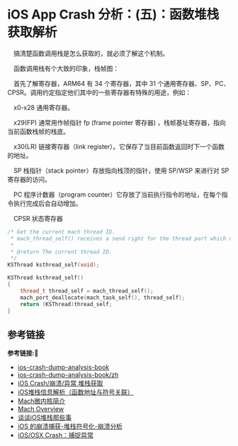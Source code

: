 # iOS App Crash 分析：(五)：函数堆栈获取解析

&emsp;搞清楚函数调用栈是怎么获取的，就必须了解这个机制。

&emsp;函数调用栈有个大致的印象，栈帧图：

&emsp;首先了解寄存器，ARM64 有 34 个寄存器，其中 31 个通用寄存器、SP、PC、CPSR。调用约定指定他们其中的一些寄存器有特殊的用途，例如：

&emsp;x0-x28 通用寄存器。

&emsp;x29(FP) 通常用作帧指针 fp (frame pointer 寄存器) ，栈帧基址寄存器，指向当前函数栈帧的栈底。

&emsp;x30(LR) 链接寄存器（link register）。它保存了当目前函数返回时下一个函数的地址。

&emsp;SP 栈指针（stack pointer）存放指向栈顶的指针，使用 SP/WSP 来进行对 SP 寄存器的访问。

&emsp;PC 程序计数器（program counter）它存放了当前执行指令的地址，在每个指令执行完成后会自动增加。

&emsp;CPSR 状态寄存器

```c++
/* Get the current mach thread ID.
 * mach_thread_self() receives a send right for the thread port which needs to be deallocated to balance the reference count. This function takes care of all of that for you.
 *
 * @return The current thread ID.
 */
KSThread ksthread_self(void);

KSThread ksthread_self()
{
    thread_t thread_self = mach_thread_self();
    mach_port_deallocate(mach_task_self(), thread_self);
    return (KSThread)thread_self;
}
```













## 参考链接
**参考链接:🔗**
+ [ios-crash-dump-analysis-book](https://github.com/faisalmemon/ios-crash-dump-analysis-book)
+ [ios-crash-dump-analysis-book/zh](https://faisalmemon.github.io/ios-crash-dump-analysis-book/zh/)
+ [iOS Crash/崩溃/异常 堆栈获取](https://www.jianshu.com/p/8ece78d71b3d)
+ [iOS堆栈信息解析（函数地址与符号关联）](https://www.jianshu.com/p/df5b08330afd)
+ [Mach微内核简介](https://wangkejie.com/iOS/kernelarchitecture/mach.html)
+ [Mach Overview](https://developer.apple.com/library/archive/documentation/Darwin/Conceptual/KernelProgramming/Mach/Mach.html)
+ [谈谈iOS堆栈那些事](https://joey520.github.io/2020/03/15/谈谈msgSend为什么不会出现在堆栈中/)
+ [iOS 的崩溃捕获-堆栈符号化-崩溃分析](https://www.jianshu.com/p/302ed945e9cf)
+ [iOS/OSX Crash：捕捉异常](https://zhuanlan.zhihu.com/p/271282052)
